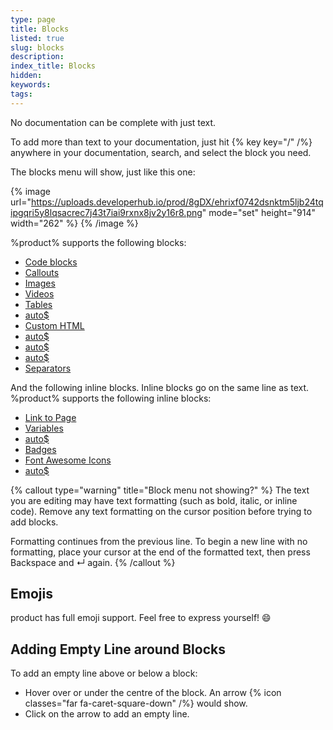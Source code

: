```yaml
---
type: page
title: Blocks
listed: true
slug: blocks
description: 
index_title: Blocks
hidden: 
keywords: 
tags: 
---
```


No documentation can be complete with just text.

To add more than text to your documentation, just hit {% key key="/" /%} anywhere in your documentation, search, and select the block you need.

The blocks menu will show, just like this one:

{% image url="https://uploads.developerhub.io/prod/8gDX/ehrixf0742dsnktm5ljb24tqipgqri5y8lqsacrec7j43t7iai9rxnx8jv2y16r8.png" mode="set" height="914" width="262" %}
{% /image %}

%product% supports the following blocks:

- [Code blocks](/support-center/code-blocks)
- [Callouts](/support-center/callouts)
- [Images](/support-center/images)
- [Videos](/support-center/videos)
- [Tables](/support-center/tables)
- [auto$](/support-center/synced-blocks)
- [Custom HTML](/support-center/custom-html)
- [auto$](/support-center/tabs)
- [auto$](/support-center/github-code)
- [auto$](/support-center/index-list)
- [Separators](/support-center/separators)

And the following inline blocks. Inline blocks go on the same line as text. %product% supports the following inline blocks:

- [Link to Page](/support-center/page-linking)
- [Variables](/support-center/variables)
- [auto$](/support-center/glossary)
- [Badges](/support-center/badges)
- [Font Awesome Icons](/support-center/icons)
- [auto$](/support-center/keyboard-keys)

{% callout type="warning" title="Block menu not showing?" %}
The text you are editing may have text formatting (such as bold, italic, or inline code). Remove any text formatting on the cursor position before trying to add blocks.

Formatting continues from the previous line. To begin a new line with no formatting, place your cursor at the end of the formatted text, then press Backspace  and  ↵  again.
{% /callout %}

## Emojis

product has full emoji support. Feel free to express yourself! 😄

## Adding Empty Line around Blocks

To add an empty line above or below a block:

- Hover over or under the centre of the block. An arrow {% icon classes="far fa-caret-square-down" /%} would show.
- Click on the arrow to add an empty line.